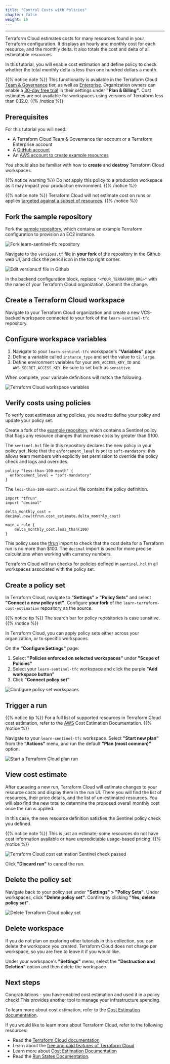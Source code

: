 ```yaml
---
title: "Control Costs with Policies"
chapter: false
weight: 16
---
```

---

Terraform Cloud estimates costs for many resources found in your Terraform
configuration. It displays an hourly and monthly cost for each resource, and the monthly delta. It also totals the cost and delta of all estimatable
resources.

In this tutorial, you will enable cost estimation and define policy to check whether the total monthly delta is less than one hundred dollars a month.

{{% notice note %}}
This functionality is available in the Terraform Cloud [Team & Governance](https://www.hashicorp.com/products/terraform/pricing/) tier, as well as [Enterprise](https://www.hashicorp.com/products/terraform/pricing/). Organization owners can enable a [30-day free trial](https://www.hashicorp.com/blog/announcing-free-trials-for-hashicorp-terraform-cloud-paid-offerings/) in their settings under **"Plan & Billing"**. Cost estimates are not available for workspaces using versions of Terraform less than 0.12.0.
{{% /notice %}}

## Prerequisites

For this tutorial you will need:

- A Terraform Cloud Team & Governance tier account or a Terraform Enterprise account
- A [GitHub account](https://github.com/)
- An [AWS account to create example resources](https://aws.amazon.com/)

You should also be familiar with how to **create** and **destroy** Terraform Cloud workspaces.

{{% notice warning %}}
Do not apply this policy to a production workspace as it may impact your production environment.
{{% /notice %}}

{{% notice note %}}
Terraform Cloud will not estimate cost on runs or applies [targeted against a subset of resources](https://www.terraform.io/docs/cli/commands/plan.html#resource-targeting).
{{% /notice %}}

## Fork the sample repository

Fork the [sample repository](https://github.com/hashicorp/learn-sentinel-tfc), which contains an example Terraform configuration to provision an EC2 instance.

![Fork learn-sentinel-tfc repository](/images/hashicorp/terraform/github_hashicorp_learn-sentinel-tfc_fork.png)

Navigate to the `versions.tf` file in **your fork** of the repository in the Github web UI, and click the pencil icon in the top right corner.

![Edit versions.tf file in Github](/images/hashicorp/terraform/github_learn-sentinel-tfc_blob_master_versions_file.png)

In the backend configuration block, replace `"<YOUR_TERRAFORM_ORG>"` with the name of your Terraform Cloud organization. Commit the change.

## Create a Terraform Cloud workspace

Navigate to your Terraform Cloud organization and create a new VCS-backed
workspace connected to your fork of the `learn-sentinel-tfc` repository.

## Configure workspace variables

1. Navigate to your `learn-sentinel-tfc` workspace's **"Variables"** page
2. Define a variable called `instance_type` and set the value to `t2.large`.
3. Define environment variables for your `AWS_ACCESS_KEY_ID` and `AWS_SECRET_ACCESS_KEY`. Be sure to set both as `sensitive`.

When complete, your variable definitions will match the following:

![Terraform Cloud workspace variables](/images/hashicorp/terraform/tfc_hashicorp-training_workspaces_learn-sentinel-tfc_variables.png)

## Verify costs using policies

To verify cost estimates using policies, you need to define your policy and update your policy set.

Create a fork of the [example repository](https://github.com/hashicorp/learn-terraform-cost-estimation), which contains a Sentinel policy that flags any resource changes that increase costs by greater than \$100.

The `sentinel.hcl` file in this repository declares the new policy in your policy set. Note that the `enforcement_level` is set to `soft-mandatory`: this allows team members with explicitly set permission to override the policy check and logs and overrides.

```sentinel
policy "less-than-100-month" {
  enforcement_level = "soft-mandatory"
}
```

The `less-than-100-month.sentinel` file contains the policy definition.

```sentinel
import "tfrun"
import "decimal"

delta_monthly_cost = decimal.new(tfrun.cost_estimate.delta_monthly_cost)

main = rule {
    delta_monthly_cost.less_than(100)
}
```

This policy uses the [tfrun](https://www.terraform.io/docs/cloud/sentinel/import/tfrun.html) import to check that the cost delta for a Terraform run is no more than \$100. The `decimal` import is used for more precise calculations when working with currency numbers.

Terraform Cloud will run checks for policies defined in `sentinel.hcl` in all workspaces associated with the policy set.

## Create a policy set

In Terraform Cloud, navigate to **"Settings" > "Policy Sets"** and select **"Connect a new policy set"**. Configure **your fork** of the `learn-terraform-cost-estimation` repository as the source.

{{% notice tip %}}
The search bar for policy repositories is case sensitive.
{{% /notice %}}

In Terraform Cloud, you can apply policy sets either across your organization, or to specific workspaces.

On the **"Configure Settings"** page:

1. Select **"Policies enforced on selected workspaces"** under **"Scope of Policies"**
2. Select your `learn-sentinel-tfc` workspace and click the purple **"Add workspace button"**
3. Click **"Connect policy set"**

![Configure policy set workspaces](/images/hashicorp/terraform/tfc_hashicorp-training_settings_configure_policy_set.png)

## Trigger a run

{{% notice tip %}}
For a full list of supported resources in Terraform Cloud cost estimation, refer to the [AWS](https://www.terraform.io/docs/cloud/cost-estimation/aws.html) Cost Estimation Documentation.
{{% /notice %}}

Navigate to your `learn-sentinel-tfc` workspace. Select **"Start new plan"** from the **"Actions"** menu, and run the default **"Plan (most common)"** option.

![Start a Terraform Cloud plan run](/images/hashicorp/terraform/tfc_hashicorp-training_workspaces_learn-sentinel-tfc_start_plan.png)

## View cost estimate

After queueing a new run, Terraform Cloud will estimate changes to your
resource costs and display them in the run UI. There you will find the list of resources, their price details, and the list of un-estimated resources. You will also find the new total to determine the proposed overall monthly cost once the run is applied.

In this case, the new resource definition satisfies the Sentinel policy check you defined.

{{% notice note %}}
This is just an estimate; some resources do not have cost information available or have unpredictable usage-based pricing.
{{% /notice %}}

![Terraform Cloud cost estimation Sentinel check passed](/images/hashicorp/terraform/tfc_hashicorp-training_workspaces_learn-sentinel-tfc_cost_estimate_passed.png)

Click **"Discard run"** to cancel the run.

## Delete the policy set

Navigate back to your policy set under **"Settings" > "Policy Sets"**. Under workspaces, click **"Delete policy set"**. Confirm by clicking **"Yes, delete policy set"**.

![Delete Terraform Cloud policy set](/images/hashicorp/terraform/tfc_hashicorp-training_settings_policy-sets_delete.png)

## Delete workspace

If you do not plan on exploring other tutorials in this collection, you can
delete the workspace you created. Terraform Cloud does not charge per workspace, so you are free to leave it if you would like.

Under your workspace's **"Settings"** menu, select the **"Destruction and Deletion"** option and then delete the workspace.

## Next steps

Congratulations - you have enabled cost estimation and used it in a policy check! This provides another tool to manage your infrastructure spending.

To learn more about cost estimation, refer to the [Cost Estimation documentation](https://www.terraform.io/docs/cloud/cost-estimation/index.html).

If you would like to learn more about Terraform Cloud, refer to the following resources:

- Read the [Terraform Cloud documentation](https://www.terraform.io/docs/cloud/index.html)
- Learn about the [free and paid features of Terraform Cloud](https://www.terraform.io/docs/cloud/overview.html)
- Learn more about [Cost Estimation Documentation](https://www.terraform.io/docs/cloud/cost-estimation/index.html)
- Read the [Run States Documentation](https://www.terraform.io/docs/cloud/run/states.html).
